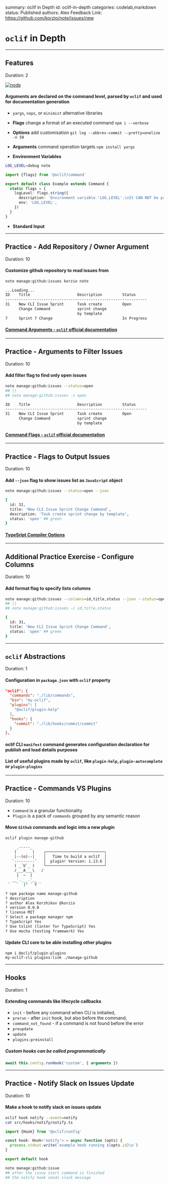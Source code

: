 summary: oclif in Depth
id: oclif-in-depth
categories: codelab,markdown
status: Published 
authors: Alex
Feedback Link: https://github.com/korzio/note/issues/new

# `oclif` in Depth

---

## Features
Duration: 2

[![node](assets/oclif.png)](https://oclif.io/)
#### Arguments are declared on the command level, parsed by `oclif` and used for documentation generation

- `yargs`, `nops`, or `minimist` alternative libraries

- **Flags** change a format of an executed command `npm i --verbose`
- **Options** add customisation `git log --abbrev-commit --pretty=oneline -n 50`
- **Arguments** command operation targets `npm install yargs`
- **Environment Variables**

```bash
LOG_LEVEL=debug note
```

```ts
import {flags} from '@oclif/command'

export default class Example extends Command {
  static flags = {
    logLevel: flags.string({
      description: `Environment variable 'LOG_LEVEL'.\nIt CAN NOT be passed as a flag`,
      env: 'LOG_LEVEL',
    })
  }
}
```

- **Standard Input**

---

## Practice - Add Repository / Owner Argument
Duration: 10

#### Customize github repository to read issues from

```bash
note manage:github:issues korzio note

...Loading...
ID    Title                     Description         Status
---------------------------------------------------------------
31    New CLI Issue Sprint      Task create         Open
      Change Command            sprint change 
                                by template        
7     Sprint 7 Change                               In Progress
```

#### [Command Arguments - `oclif` official documentation](https://oclif.io/docs/args)

---

## Practice - Arguments to Filter Issues
Duration: 10

#### Add filter flag to find only open issues

```bash
note manage:github:issues --status=open
## ||
## note manage:github:issues -s open

ID    Title                     Description         Status
---------------------------------------------------------------
31    New CLI Issue Sprint      Task create         Open
      Change Command            sprint change 
                                by template        
```

#### [Command Flags - `oclif` official documentation](https://oclif.io/docs/flags)

---

## Practice - Flags to Output Issues
Duration: 10

#### Add `--json` flag to show issues list as `JavaScript` object

```bash
note manage:github:issues --status=open --json

{
  id: 31,
  title: 'New CLI Issue Sprint Change Command',
  description: 'Task create sprint change by template',
  status: 'open' ## green
}
```

#### [TypeSript Compiler Options](https://www.typescriptlang.org/docs/handbook/compiler-options.html)

---

## Additional Practice Exercise - Configure Columns
Duration: 10

#### Add format flag to specify lists columns

```bash
note manage:github:issues --columns=id,title,status --json --status=open
## ||
## note manage:github:issues -c id,title,status

{
  id: 31,
  title: 'New CLI Issue Sprint Change Command',
  status: 'open' ## green
}
```

---

## `oclif` Abstractions
Duration: 1

#### Configuration in `package.json` with `oclif` property


```json
"oclif": {
  "commands": "./lib/commands",
  "bin": "my-oclif",
  "plugins": [
    "@oclif/plugin-help"
  ],
  "hooks": {
    "commit": "./lib/hooks/commit/commit"
  }
},
```

#### oclif CLI `manifest` command generates configuration declaration for publish and load details purposes

#### List of useful plugins made by `oclif`, like `plugin-help`, `plugin-autocomplete` or `plugin-plugins`

---

## Practice - Commands VS Plugins
Duration: 10

- `Command` is a granular functionality
- `Plugin` is a pack of `commands` grouped by any semantic reason

#### Move `Github` commands and logic into a new plugin

```bash
oclif plugin manage-github

     _-----_
    |       |    ╭──────────────────────────╮
    |--(o)--|    │   Time to build a oclif  │
   `---------´   │  plugin! Version: 1.13.6 │
    ( _´U`_ )    ╰──────────────────────────╯
    /___A___\   /
     |  ~  |
   __'.___.'__
 ´   `  |° ´ Y `

? npm package name manage-github
? description
? author Alex Korzhikov @korzio
? version 0.0.0
? license MIT
? Select a package manager npm
? TypeScript Yes
? Use tslint (linter for TypeScript) Yes
? Use mocha (testing framework) Yes
```

#### Update CLI core to be able installing other plugins

```
npm i @oclif/plugin-plugins
my-oclif-cli plugins:link ./manage-github
```

---

## Hooks
Duration: 1

#### Extending commands like lifecycle callbacks

- `init` - before any command when CLI is initialied,
- `prerun` - after `init` hook, but also before the command,
- `command_not_found` - if a command is not found before the error
- `preupdate`
- `update`
- `plugins:preinstall`

##### Custom hooks can be called programmatically

```ts
await this.config.runHook('custom', { arguments })
```

---

## Practice - Notify Slack on Issues Update
Duration: 10

#### Make a hook to notify slack on issues update

```bash
oclif hook notify --event=notify
cat src/hooks/notify/notify.ts
```

```ts
import {Hook} from '@oclif/config'

const hook: Hook<'notify'> = async function (opts) {
  process.stdout.write(`example hook running ${opts.id}\n`)
}

export default hook
```

```bash
note manage:github:issue
## after the issue start command is finished
## the notify hook sends slack message
```